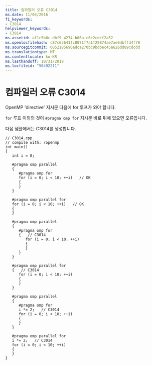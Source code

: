 ```yaml
---
title: 컴파일러 오류 C3014
ms.date: 11/04/2016
f1_keywords:
- C3014
helpviewer_keywords:
- C3014
ms.assetid: af1c5b0c-dbf9-4274-b06a-c6c2cdcf2a52
ms.openlocfilehash: c87c63641fc8071f7a1f29874ae7ae6dbffd4f70
ms.sourcegitcommit: 6052185696adca270bc9bdbec45a626dd89cdcdd
ms.translationtype: MT
ms.contentlocale: ko-KR
ms.lasthandoff: 10/31/2018
ms.locfileid: "50492211"
---
```

# <a name="compiler-error-c3014"></a>컴파일러 오류 C3014

OpenMP 'directive' 지시문 다음에 for 루프가 와야 합니다.

`for` 루프 이외의 것이 `#pragma omp for` 지시문 바로 뒤에 있으면 오류입니다.

다음 샘플에서는 C3014를 생성합니다.

```
// C3014.cpp
// compile with: /openmp
int main()
{
   int i = 0;

   #pragma omp parallel
   {
      #pragma omp for
      for (i = 0; i < 10; ++i)   // OK
      {
      }
   }

   #pragma omp parallel for
   for (i = 0; i < 10; ++i)   // OK
   {
   }

   #pragma omp parallel
   {
      #pragma omp for
      {   // C3014
         for (i = 0; i < 10; ++i)
         {
         }
      }
   }

   #pragma omp parallel for
   {   // C3014
      for (i = 0; i < 10; ++i)
      {
      }
   }

   #pragma omp parallel
   {
      #pragma omp for
      i *= 2;   // C3014
      for (i = 0; i < 10; ++i)
      {
      }
   }

   #pragma omp parallel for
   i *= 2;   // C3014
   for (i = 0; i < 10; ++i)
   {
   }
}
```